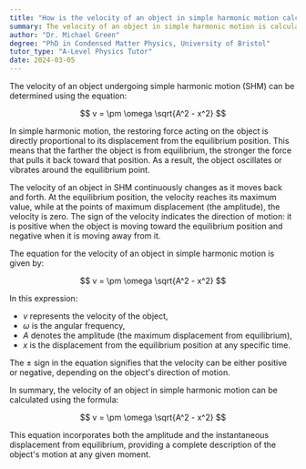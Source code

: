 ```yaml
---
title: "How is the velocity of an object in simple harmonic motion calculated?"
summary: The velocity of an object in simple harmonic motion is calculated using the equation $v = \pm \omega \sqrt{A^2 - x^2}$.
author: "Dr. Michael Green"
degree: "PhD in Condensed Matter Physics, University of Bristol"
tutor_type: "A-Level Physics Tutor"
date: 2024-03-05
---
```


The velocity of an object undergoing simple harmonic motion (SHM) can be determined using the equation:

$$
v = \pm \omega \sqrt{A^2 - x^2}
$$

In simple harmonic motion, the restoring force acting on the object is directly proportional to its displacement from the equilibrium position. This means that the farther the object is from equilibrium, the stronger the force that pulls it back toward that position. As a result, the object oscillates or vibrates around the equilibrium point.

The velocity of an object in SHM continuously changes as it moves back and forth. At the equilibrium position, the velocity reaches its maximum value, while at the points of maximum displacement (the amplitude), the velocity is zero. The sign of the velocity indicates the direction of motion: it is positive when the object is moving toward the equilibrium position and negative when it is moving away from it.

The equation for the velocity of an object in simple harmonic motion is given by:

$$
v = \pm \omega \sqrt{A^2 - x^2}
$$

In this expression:
- $v$ represents the velocity of the object,
- $\omega$ is the angular frequency,
- $A$ denotes the amplitude (the maximum displacement from equilibrium),
- $x$ is the displacement from the equilibrium position at any specific time.

The $\pm$ sign in the equation signifies that the velocity can be either positive or negative, depending on the object's direction of motion.

In summary, the velocity of an object in simple harmonic motion can be calculated using the formula:

$$
v = \pm \omega \sqrt{A^2 - x^2}
$$

This equation incorporates both the amplitude and the instantaneous displacement from equilibrium, providing a complete description of the object's motion at any given moment.
    